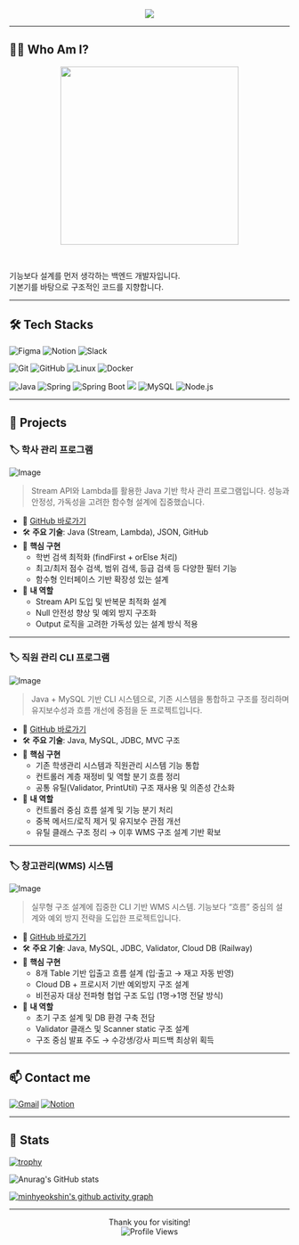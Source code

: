 <div align="center">
  <img src="https://capsule-render.vercel.app/api?type=waving&color=0:191919,100:333333&height=200&section=header&text=Back%20to%20the%20logic,%20back%20to%20the%20basics%20🧠&fontColor=ffffff&fontSize=40&animation=fadeIn" />
</div>


---

## 🧑‍💻 Who Am I?
<p align="center">
  <img src="https://github.com/user-attachments/assets/9ecdf061-1de1-4d8d-86e3-f0a089a94785" width="320"/>
</p><br>

기능보다 설계를 먼저 생각하는 백엔드 개발자입니다.<br>
기본기를 바탕으로 구조적인 코드를 지향합니다.

---
## 🛠️ Tech Stacks
![Figma](https://img.shields.io/badge/Figma-F24E1E?style=for-the-badge&logo=Figma&logoColor=white)
![Notion](https://img.shields.io/badge/Notion-000000?style=for-the-badge&logo=Notion&logoColor=white)
![Slack](https://img.shields.io/badge/Slack-4A154B?style=for-the-badge&logo=Slack&logoColor=white)


![Git](https://img.shields.io/badge/Git-F05032?style=for-the-badge&logo=Git&logoColor=white)
![GitHub](https://img.shields.io/badge/GitHub-181717?style=for-the-badge&logo=GitHub&logoColor=white)
![Linux](https://img.shields.io/badge/Linux-FCC624?style=for-the-badge&logo=Linux&logoColor=white)
![Docker](https://img.shields.io/badge/Docker-2496ED?style=for-the-badge&logo=Docker&logoColor=white)



![Java](https://img.shields.io/badge/Java-007396?style=for-the-badge&logo=Java&logoColor=white)
![Spring](https://img.shields.io/badge/Spring-6DB33F?style=for-the-badge&logo=Spring&logoColor=white)
![Spring Boot](https://img.shields.io/badge/Spring%20Boot-6DB33F?style=for-the-badge&logo=Spring%20Boot&logoColor=white)
<img src="https://img.shields.io/badge/Javascript-F7DF1E?style=for-the-badge&logo=Javascript&logoColor=white">
![MySQL](https://img.shields.io/badge/MySQL-4479A1?style=for-the-badge&logo=MySQL&logoColor=white)
![Node.js](https://img.shields.io/badge/Node.js-339933?style=for-the-badge&logo=Node.js&logoColor=white)

---

## 🚀 Projects


### 🏷️ 학사 관리 프로그램  
![Image](https://github.com/user-attachments/assets/c7e0c6e3-f6d9-44a7-a954-601f07c74818)
> Stream API와 Lambda를 활용한 Java 기반 학사 관리 프로그램입니다. 성능과 안정성, 가독성을 고려한 함수형 설계에 집중했습니다.

- 🔗 [GitHub 바로가기](https://github.com/minhyeokshin/managements_program/tree/main/src/student)
- 🛠 **주요 기술**: Java (Stream, Lambda), JSON, GitHub
- 🧩 **핵심 구현**
  - 학번 검색 최적화 (findFirst + orElse 처리)
  - 최고/최저 점수 검색, 범위 검색, 등급 검색 등 다양한 필터 기능
  - 함수형 인터페이스 기반 확장성 있는 설계
- 🙋 **내 역할**
  - Stream API 도입 및 반복문 최적화 설계  
  - Null 안전성 향상 및 예외 방지 구조화  
  - Output 로직을 고려한 가독성 있는 설계 방식 적용  

---

### 🏷️ 직원 관리 CLI 프로그램  
![Image](https://github.com/user-attachments/assets/5a20f9ea-d528-442a-89b3-026f4e4d4c84)
> Java + MySQL 기반 CLI 시스템으로, 기존 시스템을 통합하고 구조를 정리하며 유지보수성과 흐름 개선에 중점을 둔 프로젝트입니다.

- 🔗 [GitHub 바로가기](https://github.com/minhyeokshin/managements_program)
- 🛠 **주요 기술**: Java, MySQL, JDBC, MVC 구조
- 🧩 **핵심 구현**
  - 기존 학생관리 시스템과 직원관리 시스템 기능 통합
  - 컨트롤러 계층 재정비 및 역할 분기 흐름 정리
  - 공통 유틸(Validator, PrintUtil) 구조 재사용 및 의존성 간소화
- 🙋 **내 역할**
  - 컨트롤러 중심 흐름 설계 및 기능 분기 처리  
  - 중복 메서드/로직 제거 및 유지보수 관점 개선  
  - 유틸 클래스 구조 정리 → 이후 WMS 구조 설계 기반 확보  

---

### 🏷️ 창고관리(WMS) 시스템  
![Image](https://github.com/user-attachments/assets/76ef8c91-da9e-43e7-ba94-903c49774e99)
> 실무형 구조 설계에 집중한 CLI 기반 WMS 시스템. 기능보다 “흐름” 중심의 설계와 예외 방지 전략을 도입한 프로젝트입니다.

- 🔗 [GitHub 바로가기](https://github.com/minhyeokshin/Buildify_Phase-1)
- 🛠 **주요 기술**: Java, MySQL, JDBC, Validator, Cloud DB (Railway)
- 🧩 **핵심 구현**
  - 8개 Table 기반 입출고 흐름 설계 (입·출고 → 재고 자동 반영)
  - Cloud DB + 프로시저 기반 예외방지 구조 설계
  - 비전공자 대상 전파형 협업 구조 도입 (1명→1명 전달 방식)
- 🙋 **내 역할**
  - 초기 구조 설계 및 DB 환경 구축 전담  
  - Validator 클래스 및 Scanner static 구조 설계  
  - 구조 중심 발표 주도 → 수강생/강사 피드백 최상위 획득  

---


## 📫 Contact me
[![Gmail](https://img.shields.io/badge/Gmail-EA4335?style=for-the-badge&logo=Gmail&logoColor=white)](mailto:sinminhyeok@gmail.com)
[![Notion](https://img.shields.io/badge/Notion-000000?style=for-the-badge&logo=Notion&logoColor=white)](http://devshin.info)

---

## 🏅 Stats
[![trophy](https://github-profile-trophy.vercel.app/?username=minhyeokshin&theme=darkhub&margin-w=10&row=1)](https://github.com/ryo-ma/github-profile-trophy)

![Anurag's GitHub stats](https://github-readme-stats.vercel.app/api?username=minhyeokshin&show_icons=true&theme=dark)

[![minhyeokshin's github activity graph](https://github-readme-activity-graph.vercel.app/graph?username=minhyeokshin&theme=react-dark)](https://github.com/ashutosh00710/github-readme-activity-graph)

---

<p align="center">
  Thank you for visiting!  
  <br/>  
  <img src="https://komarev.com/ghpvc/?username=minhyeokshin&style=flat-square" alt="Profile Views" />
</p>
